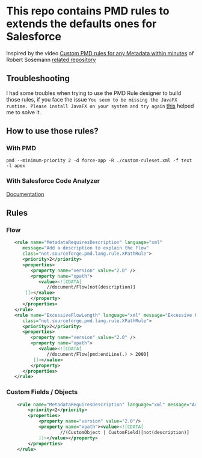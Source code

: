 # This repo contains PMD rules to extends the defaults ones for Salesforce

Inspired by the video [Custom PMD rules for any Metadata within minutes](https://www.londonscalling.net/sessions/custom-pmd-rules-for-any-metadata-within-minutes/) of Robert Sosemann [related repository](https://github.com/rsoesemann/unhappy-soup/)

## Troubleshooting
I had some troubles when trying to use the PMD Rule designer to build those rules, if you face the issue `You seem to be missing the JavaFX runtime.
Please install JavaFX on your system and try again` [this](https://github.com/pmd/pmd/discussions/4153) helped me to solve it.
## How to use those rules?

### With PMD
`pmd --minimum-priority 2 -d force-app -R ./custom-ruleset.xml -f text -l apex`

### With Salesforce Code Analyzer
[Documentation](https://forcedotcom.github.io/sfdx-scanner/en/v3.x/custom-rules/author/#pmd-custom-rules)

## Rules

### Flow
``` xml
   <rule name="MetadataRequiresDescription" language="xml"
      message="Add a description to explain the Flow"
      class="net.sourceforge.pmd.lang.rule.XPathRule">
      <priority>2</priority>
      <properties>
         <property name="version" value="2.0" />
         <property name="xpath">
            <value><![CDATA[
               //document/Flow[not(description)]
       ]]></value>
         </property>
      </properties>
   </rule>
   <rule name="ExcessiveFlowLength" language="xml" message="Excessive Flow length."
      class="net.sourceforge.pmd.lang.rule.XPathRule">
      <priority>2</priority>
      <properties>
         <property name="version" value="2.0" />
         <property name="xpath">
            <value><![CDATA[
               //document/Flow[pmd:endLine(.) > 2000]
          ]]></value>
         </property>
      </properties>
   </rule>
```
### Custom Fields / Objects
``` xml
    <rule name="MetadataRequiresDescription" language="xml" message="Add a description to explain custom metadata" class="net.sourceforge.pmd.lang.rule.XPathRule">
        <priority>2</priority>
        <properties>
            <property name="version" value="2.0"/>
            <property name="xpath"><value><![CDATA[
                    //(CustomObject | CustomField)[not(description)]
            ]]></value></property>
        </properties>
    </rule>
```
